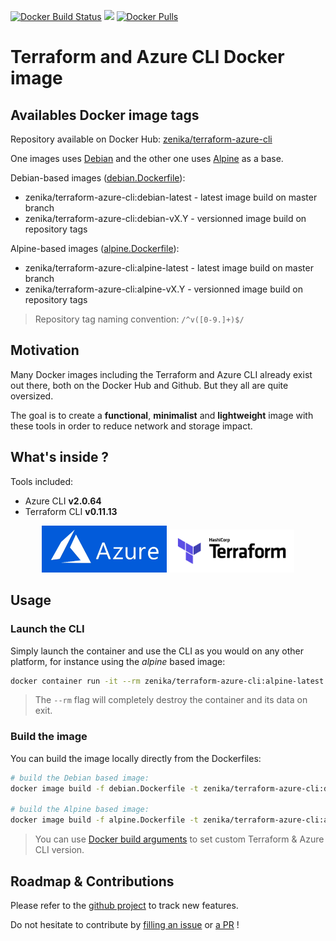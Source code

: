[![Docker Build Status](https://img.shields.io/docker/cloud/build/zenika/terraform-azure-cli.svg)](https://hub.docker.com/r/zenika/terraform-azure-cli/)
[![](https://images.microbadger.com/badges/image/zenika/terraform-azure-cli.svg)](https://microbadger.com/images/zenika/terraform-azure-cli)
[![Docker Pulls](https://img.shields.io/docker/pulls/zenika/terraform-azure-cli.svg)](https://hub.docker.com/r/zenika/terraform-azure-cli/)

# Terraform and Azure CLI Docker image

## Availables Docker image tags
Repository available on Docker Hub: [zenika/terraform-azure-cli](https://hub.docker.com/r/zenika/terraform-azure-cli)

One images uses [Debian](https://hub.docker.com/_/debian) and the other one uses [Alpine](https://hub.docker.com/_/alpine) as a base.

Debian-based images ([debian.Dockerfile](https://github.com/Zenika/terraform-azure-cli/blob/master/debian.Dockerfile)):

* zenika/terraform-azure-cli:debian-latest - latest image build on master branch
* zenika/terraform-azure-cli:debian-vX.Y - versionned image build on repository tags

Alpine-based images ([alpine.Dockerfile](https://github.com/Zenika/terraform-azure-cli/blob/master/alpine.Dockerfile)):

* zenika/terraform-azure-cli:alpine-latest - latest image build on master branch
* zenika/terraform-azure-cli:alpine-vX.Y - versionned image build on repository tags

> Repository tag naming convention: `/^v([0-9.]+)$/`

## Motivation
Many Docker images including the Terraform and Azure CLI already exist out there, both on the Docker Hub and Github.
But they all are quite oversized.

The goal is to create a **functional**, **minimalist** and **lightweight** image with these tools in order to reduce network and storage impact.

## What's inside ?
Tools included:

* Azure CLI **v2.0.64**
* Terraform CLI **v0.11.13**

<p align="center">
  <a href="https://azure.microsoft.com"><img width="200" src="resources/azure-logo.png"></a>
  <a href="https://www.terraform.io/"><img width="200" src="resources/terraform-logo.png"></a>
</p>

## Usage

### Launch the CLI
Simply launch the container and use the CLI as you would on any other platform, for instance using the *alpine* based image:
```bash
docker container run -it --rm zenika/terraform-azure-cli:alpine-latest
```

> The `--rm` flag will completely destroy the container and its data on exit.

### Build the image
You can build the image locally directly from the Dockerfiles:
```bash
# build the Debian based image:
docker image build -f debian.Dockerfile -t zenika/terraform-azure-cli:debian .

# build the Alpine based image:
docker image build -f alpine.Dockerfile -t zenika/terraform-azure-cli:alpine .
```

> You can use [Docker build arguments](https://docs.docker.com/engine/reference/commandline/build/#set-build-time-variables---build-arg) to  set custom Terraform & Azure CLI version.

## Roadmap & Contributions
Please refer to the [github project](https://github.com/Zenika/terraform-azure-cli/projects/1) to track new features.

Do not hesitate to contribute by [filling an issue](https://github.com/Zenika/terraform-azure-cli/issues) or [a PR](https://github.com/Zenika/terraform-azure-cli/pulls) !

